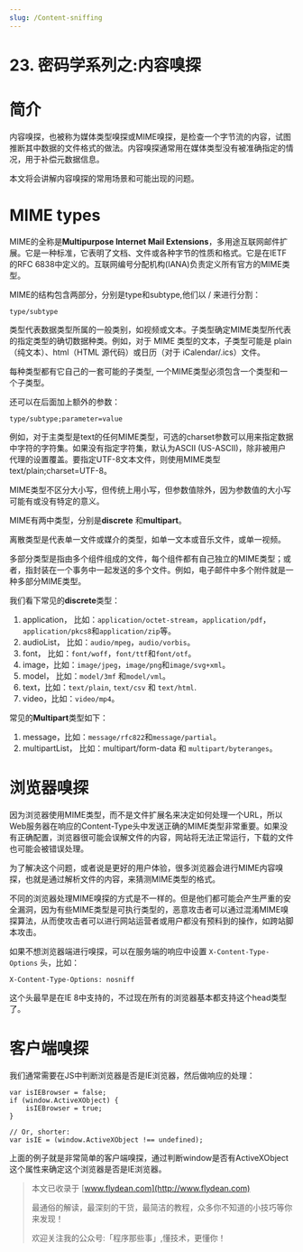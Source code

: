 ```yaml
---
slug: /Content-sniffing
---
```


# 23. 密码学系列之:内容嗅探

# 简介

内容嗅探，也被称为媒体类型嗅探或MIME嗅探，是检查一个字节流的内容，试图推断其中数据的文件格式的做法。内容嗅探通常用在媒体类型没有被准确指定的情况，用于补偿元数据信息。

本文将会讲解内容嗅探的常用场景和可能出现的问题。

# MIME types

MIME的全称是**Multipurpose Internet Mail Extensions**，多用途互联网邮件扩展。它是一种标准，它表明了文档、文件或各种字节的性质和格式。它是在IETF的RFC 6838中定义的。互联网编号分配机构(IANA)负责定义所有官方的MIME类型。

MIME的结构包含两部分，分别是type和subtype,他们以 / 来进行分割：

```
type/subtype
```

类型代表数据类型所属的一般类别，如视频或文本。子类型确定MIME类型所代表的指定类型的确切数据种类。例如，对于 MIME 类型的文本，子类型可能是 plain（纯文本）、html（HTML 源代码）或日历（对于 iCalendar/.ics）文件。

每种类型都有它自己的一套可能的子类型, 一个MIME类型必须包含一个类型和一个子类型。

还可以在后面加上额外的参数：

```
type/subtype;parameter=value
```

例如，对于主类型是text的任何MIME类型，可选的charset参数可以用来指定数据中字符的字符集。如果没有指定字符集，默认为ASCII (US-ASCII)，除非被用户代理的设置覆盖。要指定UTF-8文本文件，则使用MIME类型text/plain;charset=UTF-8。

MIME类型不区分大小写，但传统上用小写，但参数值除外，因为参数值的大小写可能有或没有特定的意义。

MIME有两中类型，分别是**discrete** 和**multipart**。

离散类型是代表单一文件或媒介的类型，如单一文本或音乐文件，或单一视频。

多部分类型是指由多个组件组成的文件，每个组件都有自己独立的MIME类型；或者，指封装在一个事务中一起发送的多个文件。例如，电子邮件中多个附件就是一种多部分MIME类型。

我们看下常见的**discrete**类型：

1. application， 比如：`application/octet-stream`，`application/pdf`，`application/pkcs8`和`application/zip`等。
2. audioList， 比如：`audio/mpeg`，`audio/vorbis`。
3. font， 比如：`font/woff`，`font/ttf`和`font/otf`。
4. image，比如：`image/jpeg`，`image/png`和`image/svg+xml`。
5. model， 比如：`model/3mf` 和`model/vml`。
6. text，比如：`text/plain`, `text/csv` 和 `text/html`.
7. video，比如：`video/mp4`。

常见的**Multipart**类型如下：

1. message，比如：`message/rfc822`和`message/partial`。
2. multipartList， 比如：multipart/form-data 和 `multipart/byteranges`。



# 浏览器嗅探

因为浏览器使用MIME类型，而不是文件扩展名来决定如何处理一个URL，所以Web服务器在响应的Content-Type头中发送正确的MIME类型非常重要。如果没有正确配置，浏览器很可能会误解文件的内容，网站将无法正常运行，下载的文件也可能会被错误处理。

为了解决这个问题，或者说是更好的用户体验，很多浏览器会进行MIME内容嗅探，也就是通过解析文件的内容，来猜测MIME类型的格式。

不同的浏览器处理MIME嗅探的方式是不一样的。但是他们都可能会产生严重的安全漏洞，因为有些MIME类型是可执行类型的，恶意攻击者可以通过混淆MIME嗅探算法，从而使攻击者可以进行网站运营者或用户都没有预料到的操作，如跨站脚本攻击。

如果不想浏览器端进行嗅探，可以在服务端的响应中设置 `X-Content-Type-Options` 头，比如：

```
X-Content-Type-Options: nosniff
```

这个头最早是在IE 8中支持的，不过现在所有的浏览器基本都支持这个head类型了。

# 客户端嗅探

我们通常需要在JS中判断浏览器是否是IE浏览器，然后做响应的处理：

```
var isIEBrowser = false;
if (window.ActiveXObject) {
    isIEBrowser = true;
}

// Or, shorter:
var isIE = (window.ActiveXObject !== undefined);
```

上面的例子就是非常简单的客户端嗅探，通过判断window是否有ActiveXObject 这个属性来确定这个浏览器是否是IE浏览器。

> 本文已收录于 [www.flydean.com](http://www.flydean.com)
>
> 最通俗的解读，最深刻的干货，最简洁的教程，众多你不知道的小技巧等你来发现！
> 
> 欢迎关注我的公众号:「程序那些事」,懂技术，更懂你！
